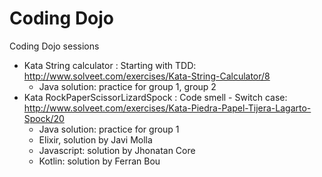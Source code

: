 # Coding Dojo

Coding Dojo sessions

- Kata String calculator : Starting with TDD: http://www.solveet.com/exercises/Kata-String-Calculator/8
  - Java solution: practice for group 1, group 2
- Kata RockPaperScissorLizardSpock : Code smell - Switch case: http://www.solveet.com/exercises/Kata-Piedra-Papel-Tijera-Lagarto-Spock/20
  - Java solution: practice for group 1
  - Elixir, solution by Javi Molla
  - Javascript: solution by Jhonatan Core
  - Kotlin: solution by Ferran Bou
